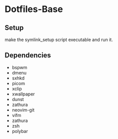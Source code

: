 # Dotfiles-Base

## Setup

make the symlink\_setup script executable and run it.

## Dependencies

* bspwm
* dmenu
* sxhkd
* picom
* xclip
* xwallpaper
* dunst
* zathura
* neovim-git
* vifm
* zathura
* zsh
* polybar
